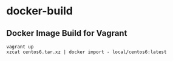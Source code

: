docker-build
=============

## Docker Image Build for Vagrant

```
vagrant up
xzcat centos6.tar.xz | docker import - local/centos6:latest
```
